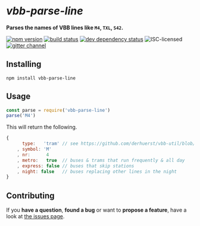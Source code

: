 # *vbb-parse-line*

**Parses the names of VBB lines like `M4`, `TXL`, `S42`.**

[![npm version](https://img.shields.io/npm/v/vbb-parse-line.svg)](https://www.npmjs.com/package/vbb-parse-line)
[![build status](https://img.shields.io/travis/derhuerst/vbb-parse-line.svg)](https://travis-ci.org/derhuerst/vbb-parse-line)
[![dev dependency status](https://img.shields.io/david/dev/derhuerst/vbb-parse-line.svg)](https://david-dm.org/derhuerst/vbb-parse-line#info=devDependencies)
![ISC-licensed](https://img.shields.io/github/license/derhuerst/vbb-parse-line.svg)
[![gitter channel](https://badges.gitter.im/derhuerst/vbb-rest.svg)](https://gitter.im/derhuerst/vbb-rest)


## Installing

```shell
npm install vbb-parse-line
```


## Usage

```js
const parse = require('vbb-parse-line')
parse('M4')
```

This will return the following.

```js
{
	  type:   'tram' // see https://github.com/derhuerst/vbb-util/blob/475afef/products.js#L108-L117
	, symbol: 'M'
	, nr:      4
	, metro:   true  // buses & trams that run frequently & all day
	, express: false // buses that skip stations
	, night: false   // buses replacing other lines in the night
}
```


## Contributing

If you **have a question**, **found a bug** or want to **propose a feature**, have a look at [the issues page](https://github.com/derhuerst/vbb-parse-line/issues).
